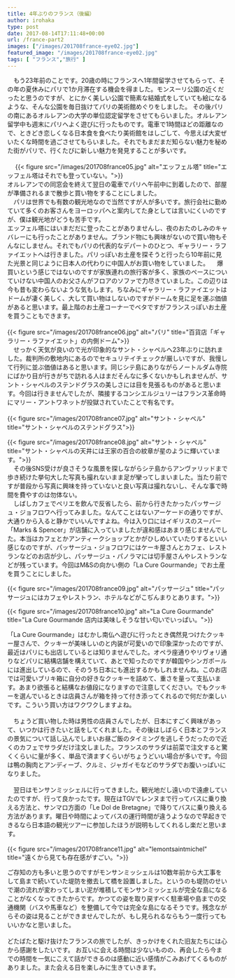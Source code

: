 ```yaml
---
title: 4年ぶりのフランス（後編）
author: irohaka
type: post
date: 2017-08-14T17:11:48+00:00
url: /france-part2
images: ["/images/201708france-eye02.jpg"]
featured_image: "/images/201708france-eye02.jpg"
tags: [ "フランス","旅行" ]
---
```



　もう23年前のことです。20歳の時にフランスへ1年間留学させてもらって、その年の夏休みにパリで1か月滞在する機会を得ました。モンスーリ公園の近くだったと思うのですが、とにかく美しい公園で簡素な結婚式をしていても絵になるような、そんな公園を毎日抜けてパリの美術館めぐりをしました。
その後パリの南にあるオルレアンの大学の単位認定留学をさせてもらいました。オルレアン留学中も週末にパリへよく遊びに行ったものです。電車で1時間ほどの距離なので、ときどき恋しくなる日本食を食べたり美術館をはしごして、今思えば大変ぜいたくな時間を過ごさせてもらいました。それでもまだまだ知らない魅力を秘めた街がパリで、行くたびに新しい魅力を発見することが多いです。  
<br>　
{{< figure src="/images/201708france05.jpg" alt="エッフェル塔" title="エッフェル塔はそれでも登っていない。">}}
<br>
オルレアンでの同窓会を終えて翌日の電車でパリへ午前中に到着したので、部屋が準備されるまで散歩と買い物をすることにしました。  
　パリは世界でも有数の観光地なので当然ですが人が多いです。旅行会社に勤めていて多くのお客さんをヨーロッパへと案内してた身としては言いにくいのですが、僕は観光地がどうも苦手です。
<br>
エッフェル塔にはいまだだに登ったことがありませんし、夜のおたのしみのキャバレーにも行ったことがありません。ブランド物にも興味がないので買い物もそんなにしません。それでもパリの代表的なデパートのひとつ、ギャラリー・ラファイエットへは行きました。パリっぽいお土産を探そうと行ったら10年前に見た光景と同じように日本人の代わりに中国人がお買い物をしていました。
　爆買いという感じではないのですが家族連れの旅行客が多く、家族のペースについていけない中国人のお父さんがフロアのソファで力尽きていました。この辺りは今も昔も変わらないような気もします。ちなみにギャラリー・ラファイエットはドームが凄く美しく、大して買い物はしないのですがドームを見に足を運ぶ価値があると思います。最上階のお土産コーナーでベタですがフランスっぽいお土産を買うこともできます。  
<br>
{{< figure src="/images/201708france06.jpg" alt="パリ" title="百貨店「ギャラリー・ラファイエット」の内側ドーム">}}
<br>
　せっかく天気が良いので光が印象的なサント・シャペルへ23年ぶりに訪れました。裁判所の敷地内にあるのでセキュリテイチェックが厳しいですが、我慢して行列に並ぶ価値はあると思います。同じシテ島にありながらノートルダム寺院にばかり目が行きがちで訪れる人はまだそんなに多くないかもしれませんが、サント・シャペルのステンドグラスの美しさには目を見張るものがあると思います。今回は行きませんでしたが、隣接するコンシエルジュリーはフランス革命時にマリー・アントワネットが投獄されていたことで有名です。  
<br>
{{< figure src="/images/201708france07.jpg" alt="サント・シャペル" title="サント・シャペルのステンドグラス">}}
  
{{< figure src="/images/201708france08.jpg" alt="サント・シャペル" title="サント・シャペルの天井には王家の百合の紋章が星のように輝いています。">}}
<br>
　その後SNS受けが良さそうな風景を探しながらシテ島からアンヴァリッドまで歩き続けた挙句大した写真も撮れないまま足が攣ってしまいました。当たり前ですが普段から写真に興味を持っていないと良い写真は撮れないし、そんな事で時間を費やすのは勿体ない。
<br>
　しばしカフェでペリエを飲んで反省したら、前から行きたかったパッサージュ・ジョフロワへ行ってみました。なんてことはないアーケードの通りですが、大通りから入ると静かでいいんですよね。今は入り口にはイギリスのスーパー「Marks & Spencer」が店舗に入っていましたが違和感はあまり感じませんでした。本当はカフェとかアンティークショップとかがひしめいていたりするといい感じなのですが、パッサージュ・ジョフロワにはケーキ屋さんとカフェ、レストランなどのお店が少し、パッサージュ・パノラマには切手屋さんやレストランなどが残っています。今回はM&Sの向かい側の「La Cure Gourmande」でお土産を買うことにしました。  

{{< figure src="/images/201708france09.jpg" alt="パッサージュ" title="パッサージュにはカフェやレストラン、ホテルなどがこぢんまりとあります。">}}

{{< figure src="/images/201708france10.jpg" alt="La Cure Gourmande" title="La Cure Gourmande 店内は美味しそうな甘い匂いでいっぱい。">}}

「La Cure Gourmande」はむかし南仏へ遊びに行ったとき偶然見つけたクッキー屋さんで、クッキーが美味しいのと内装が可愛いので印象深かったのですが、最近はパリにも出店しているとは知りませんでした。オペラ座通りやリヴォリ通りなどパリに結構店舗を構えていて、あとで知ったのですが韓国やシンガポールには進出しているので、そのうち日本にも進出するかもしれませんね。このお店では可愛いブリキ箱に自分の好きなクッキーを詰めて、重さを量って支払います。あまり欲張ると結構なお値段になりますので注意してください。でもクッキーを選んでいるときは店員さんが箱を持って付き添ってくれるので何だか楽しいです。こういう買い方はワクワクしますよね。  
<br>
　ちょうど買い物した時は男性の店員さんでしたが、日本にすごく興味があって、いつかは行きたいと話をしてくれました。その後はしばらく日本とフランスの景気について話し込んでしまいお昼ご飯のタイミングを逃しそうだったので近くのカフェでサラダだけ注文しました。フランスのサラダは前菜で注文すると驚くくらいに量が多く、単品で済ますくらいがちょうどいい場合が多いです。今回は鴨の胸肉とアンディーブ、クルミ、ジャガイモなどのサラダでお腹いっぱいになりました。  
<br>
　翌日はモンサンミッシェルに行ってきました。観光地だし遠いので遠慮していたのですが、行って良かったです。現在はTGVでレンヌまで行ってバスに乗り換える方法と、サンマロ方面の「Le Dol de Bretagne」で降りてバスに乗り換える方法があります。曜日や時間によってバスの運行時間が違うようなので早起きできるなら日本語の観光ツアーに参加したほうが説明もしてくれるし楽だと思います。  
<br>
{{< figure src="/images/201708france11.jpg" alt="lemontsaintmichel" title="遠くから見ても存在感がすごい。">}}

ご存知の方も多いと思うのですがモンサンミッシェルは10数年前から大工事をして島まで続いていた堤防を撤去して橋を設置しました。というのも堤防のせいで潮の流れが変わってしまい泥が堆積してモンサンミッシェルが完全な島になることがなくなってきたからです。かつての姿を取り戻すべく駐車場や島までの交通機関（バスや馬車など）を整備して今では完全な島になるそうです。残念ながらその姿は見ることができませんでしたが、もし見られるならもう一度行ってもいいかなと思いました。  
<br>
どたばたと駆け抜けたフランスの旅でしたが、きっかけをくれた旧友たちには心から感謝をしたいです。
お互いに会える時間は少ないものの、再会したら今までの時間を一気にこえて話ができるのは感動に近い感情がこみあげてくるものがありました。また会える日を楽しみに生きていきます。
